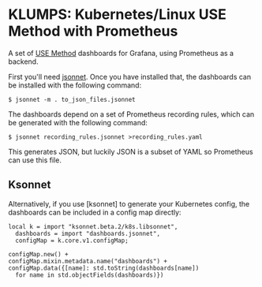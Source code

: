# KLUMPS: Kubernetes/Linux USE Method with Prometheus

A set of [USE Method]() dashboards for Grafana, using Prometheus as a backend.

First you'll need [jsonnet]().  Once you have installed that, the dashboards can
be installed with the following command:

```
$ jsonnet -m . to_json_files.jsonnet
```

The dashboards depend on a set of Prometheus recording rules, which can be
generated with the following command:

```
$ jsonnet recording_rules.jsonnet >recording_rules.yaml
```

This generates JSON, but luckily JSON is a subset of YAML so Prometheus can use
this file.

## Ksonnet

Alternatively, if you use [ksonnet] to generate your Kubernetes config, the
dashboards can be included in a config map directly:

```
local k = import "ksonnet.beta.2/k8s.libsonnet",
  dashboards = import "dashboards.jsonnet",
  configMap = k.core.v1.configMap;

configMap.new() +
configMap.mixin.metadata.name("dashboards") +
configMap.data({[name]: std.toString(dashboards[name])
  for name in std.objectFields(dashboards)})
```
